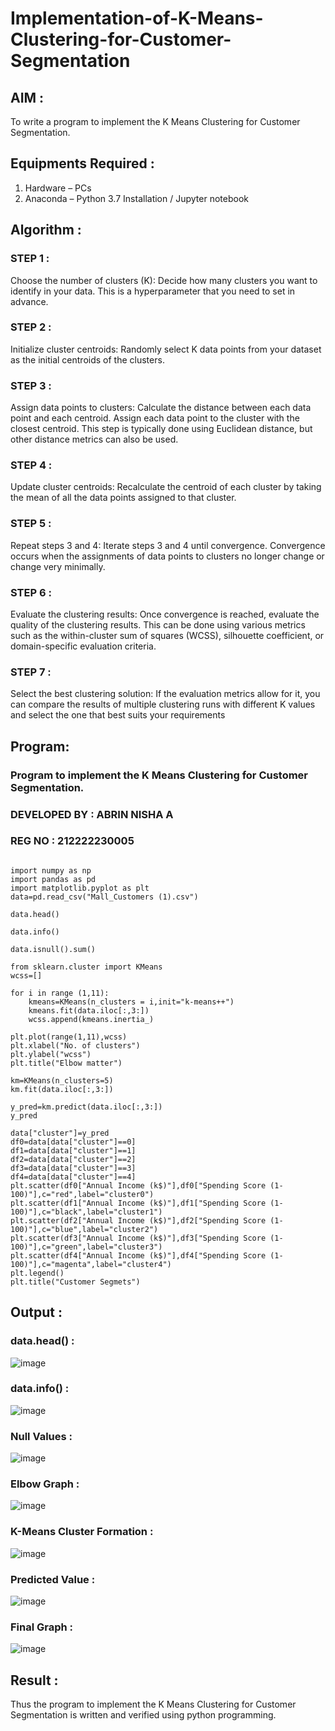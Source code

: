 # Implementation-of-K-Means-Clustering-for-Customer-Segmentation

## AIM :

To write a program to implement the K Means Clustering for Customer Segmentation.

## Equipments Required :

1. Hardware – PCs
2. Anaconda – Python 3.7 Installation / Jupyter notebook

## Algorithm :

### STEP 1 :

Choose the number of clusters (K): Decide how many clusters you want to identify in your data. This is a hyperparameter that you need to set in advance.

### STEP 2 :

Initialize cluster centroids: Randomly select K data points from your dataset as the initial centroids of the clusters.

### STEP 3 :

Assign data points to clusters: Calculate the distance between each data point and each centroid. Assign each data point to the cluster with the closest centroid. This step is typically done using Euclidean distance, but other distance metrics can also be used.

### STEP 4 :

Update cluster centroids: Recalculate the centroid of each cluster by taking the mean of all the data points assigned to that cluster.

### STEP 5 :

Repeat steps 3 and 4: Iterate steps 3 and 4 until convergence. Convergence occurs when the assignments of data points to clusters no longer change or change very minimally.

### STEP 6 :

Evaluate the clustering results: Once convergence is reached, evaluate the quality of the clustering results. This can be done using various metrics such as the within-cluster sum of squares (WCSS), silhouette coefficient, or domain-specific evaluation criteria.

### STEP 7 :

Select the best clustering solution: If the evaluation metrics allow for it, you can compare the results of multiple clustering runs with different K values and select the one that best suits your requirements




## Program:

### Program to implement the K Means Clustering for Customer Segmentation.
### DEVELOPED BY : ABRIN NISHA A
### REG NO : 212222230005

```

import numpy as np
import pandas as pd
import matplotlib.pyplot as plt
data=pd.read_csv("Mall_Customers (1).csv")

data.head()

data.info()

data.isnull().sum()

from sklearn.cluster import KMeans
wcss=[]

for i in range (1,11):
    kmeans=KMeans(n_clusters = i,init="k-means++")
    kmeans.fit(data.iloc[:,3:])
    wcss.append(kmeans.inertia_)

plt.plot(range(1,11),wcss)
plt.xlabel("No. of clusters")
plt.ylabel("wcss")
plt.title("Elbow matter")

km=KMeans(n_clusters=5)
km.fit(data.iloc[:,3:])

y_pred=km.predict(data.iloc[:,3:])
y_pred

data["cluster"]=y_pred
df0=data[data["cluster"]==0]
df1=data[data["cluster"]==1]
df2=data[data["cluster"]==2]
df3=data[data["cluster"]==3]
df4=data[data["cluster"]==4]
plt.scatter(df0["Annual Income (k$)"],df0["Spending Score (1-100)"],c="red",label="cluster0")
plt.scatter(df1["Annual Income (k$)"],df1["Spending Score (1-100)"],c="black",label="cluster1")
plt.scatter(df2["Annual Income (k$)"],df2["Spending Score (1-100)"],c="blue",label="cluster2")
plt.scatter(df3["Annual Income (k$)"],df3["Spending Score (1-100)"],c="green",label="cluster3")
plt.scatter(df4["Annual Income (k$)"],df4["Spending Score (1-100)"],c="magenta",label="cluster4")
plt.legend()
plt.title("Customer Segmets")
```

## Output :

### data.head() :

![image](https://github.com/Abrinnisha6/Implementation-of-K-Means-Clustering-for-Customer-Segmentation/assets/118889454/bae75e26-4d77-42d2-8c96-821e1c12526f)

### data.info() :

![image](https://github.com/Abrinnisha6/Implementation-of-K-Means-Clustering-for-Customer-Segmentation/assets/118889454/27f98e60-678b-4c6b-91e8-af987144f8aa)


### Null Values :

![image](https://github.com/Abrinnisha6/Implementation-of-K-Means-Clustering-for-Customer-Segmentation/assets/118889454/eab8a0ef-7ccc-4c14-9762-108c6069d45e)

### Elbow Graph :

![image](https://github.com/Abrinnisha6/Implementation-of-K-Means-Clustering-for-Customer-Segmentation/assets/118889454/034a80f5-5ade-49f2-bdd0-7b32ae1aba22)


### K-Means Cluster Formation :

![image](https://github.com/Abrinnisha6/Implementation-of-K-Means-Clustering-for-Customer-Segmentation/assets/118889454/dba43779-8573-403a-8f29-40155432d81f)

 
### Predicted Value :

![image](https://github.com/Abrinnisha6/Implementation-of-K-Means-Clustering-for-Customer-Segmentation/assets/118889454/d5091df5-086c-441f-9b6c-89992c8d8a64)

### Final Graph :

![image](https://github.com/Abrinnisha6/Implementation-of-K-Means-Clustering-for-Customer-Segmentation/assets/118889454/82be4a8d-d8d6-4c0e-a4fe-86336dd60ffd)


## Result :

Thus the program to implement the K Means Clustering for Customer Segmentation is written and verified using python programming.

